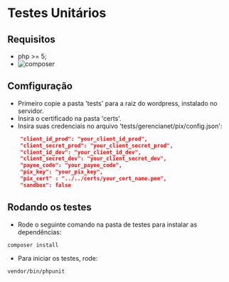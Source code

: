 # Testes Unitários 

## Requisitos
- php >= 5;
- ![composer](https://getcomposer.org/)

## Comfiguração
- Primeiro copie a pasta 'tests' para a raiz do wordpress, instalado no servidor.
- Insira o certificado na pasta 'certs'.
- Insira suas credenciais no arquivo 'tests/gerencianet/pix/config.json':

```json
    "client_id_prod": "your_client_id_prod",
    "client_secret_prod": "your_client_secret_prod",
    "client_id_dev": "your_client_id_dev",
    "client_secret_dev": "your_client_secret_dev",
    "payee_code": "your_payee_code",
    "pix_key": "your_pix_key",
    "pix_cert" : "../../certs/your_cert_name.pem",
    "sandbox": false
```

## Rodando os testes
- Rode o seguinte comando na pasta de testes para instalar as dependências:
```shell
composer install
```
- Para iniciar os testes, rode:
```shell
vendor/bin/phpunit
```